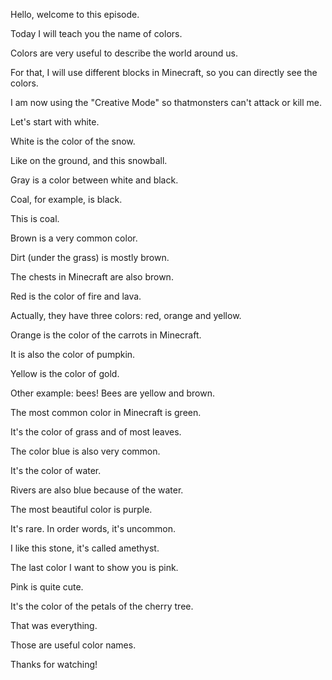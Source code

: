 Hello, welcome to this episode.

Today I will teach you the name of colors.

Colors are very useful to describe the world around us.

For that, I will use different blocks in Minecraft, so you can directly see the colors.

I am now using the "Creative Mode" so thatmonsters can't attack or kill me.

Let's start with white.

White is the color of the snow.

Like on the ground, and this snowball.

Gray is a color between white and black.

Coal, for example, is black.

This is coal.

Brown is a very common color.

Dirt (under the grass) is mostly brown.

The chests in Minecraft are also brown.

Red is the color of fire and lava.

Actually, they have three colors: red, orange and yellow.

Orange is the color of the carrots in Minecraft.

It is also the color of pumpkin.

Yellow is the color of gold.

Other example: bees! Bees are yellow and brown.

The most common color in Minecraft is green.

It's the color of grass and of most leaves.

The color blue is also very common.

It's the color of water.

Rivers are also blue because of the water.

The most beautiful color is purple.

It's rare. In order words, it's uncommon.

I like this stone, it's called amethyst.

The last color I want to show you is pink.

Pink is quite cute.

It's the color of the petals of the cherry tree.

That was everything.

Those are useful color names.

Thanks for watching!

